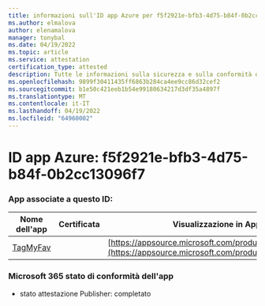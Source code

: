 ```yaml
---
title: informazioni sull'ID app Azure per f5f2921e-bfb3-4d75-b84f-0b2cc13096f7
ms.author: elmalova
author: elenamalova
manager: tonybal
ms.date: 04/19/2022
ms.topic: article
ms.service: attestation
certification_type: attested
description: Tutte le informazioni sulla sicurezza e sulla conformità disponibili per f5f2921e-bfb3-4d75-b84f-0b2cc13096f7.
ms.openlocfilehash: 9899f30411435ff6863b284ca4ee9cc86d32cef2
ms.sourcegitcommit: b1e50c421eeb1b54e99180634217d3df35a4897f
ms.translationtype: MT
ms.contentlocale: it-IT
ms.lasthandoff: 04/19/2022
ms.locfileid: "64960002"
---
```

# <a name="azure-app-id-f5f2921e-bfb3-4d75-b84f-0b2cc13096f7"></a>ID app Azure: f5f2921e-bfb3-4d75-b84f-0b2cc13096f7


### <a name="apps-associated-with-this-id"></a>App associate a questo ID:
| **Nome dell'app** | **Certificata** | **Visualizzazione in AppSource** |
|--------------|---------------|-----------------------|
| [TagMyFav](../forward/WA200002713.md) |  | [https://appsource.microsoft.com/product/office/WA200002713](https://appsource.microsoft.com/product/office/WA200002713) |

### <a name="microsoft-365-app-compliance-status"></a>Microsoft 365 stato di conformità dell'app
- stato attestazione Publisher: completato
